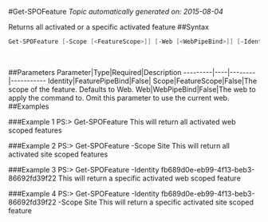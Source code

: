 #Get-SPOFeature
*Topic automatically generated on: 2015-08-04*

Returns all activated or a specific activated feature
##Syntax
```powershell
Get-SPOFeature [-Scope [<FeatureScope>]] [-Web [<WebPipeBind>]] [-Identity [<FeaturePipeBind>]]
```
&nbsp;

##Parameters
Parameter|Type|Required|Description
---------|----|--------|-----------
Identity|FeaturePipeBind|False|
Scope|FeatureScope|False|The scope of the feature. Defaults to Web.
Web|WebPipeBind|False|The web to apply the command to. Omit this parameter to use the current web.
##Examples

###Example 1
    PS:> Get-SPOFeature
This will return all activated web scoped features

###Example 2
    PS:> Get-SPOFeature -Scope Site
This will return all activated site scoped features

###Example 3
    PS:> Get-SPOFeature -Identity fb689d0e-eb99-4f13-beb3-86692fd39f22
This will return a specific activated web scoped feature

###Example 4
    PS:> Get-SPOFeature -Identity fb689d0e-eb99-4f13-beb3-86692fd39f22 -Scope Site
This will return a specific activated site scoped feature
